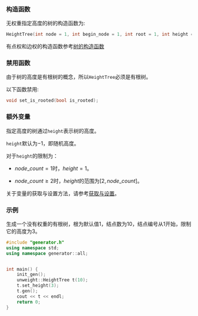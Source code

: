 ### 构造函数

无权重指定高度的树的构造函数为:

```cpp
HeightTree(int node = 1, int begin_node = 1, int root = 1, int height = -1)
```

有点权和边权的构造函数参考[树的构造函数](/user/rand_tree/basic_tree_graph.md#构造函数)

### 禁用函数

由于树的高度是有根树的概念，所以`HeightTree`必须是有根树。

以下函数禁用:

```cpp
void set_is_rooted(bool is_rooted);
```

### 额外变量

指定高度的树通过`height`表示树的高度。

`height`默认为$-1$，即随机高度。

对于`height`的限制为：

- $node\_count = 1$时，$height = 1$。

- $node\_count \ge 2$时，$height$的范围为$[2,node\_count]$。

关于变量的获取与设置方法，请参考[获取与设置](/user/tools/setter_getter.md)。

### 示例

生成一个没有权重的有根树，根为默认值$1$，结点数为$10$，结点编号从$1$开始，限制它的高度为$3$。

```cpp
#include "generator.h"
using namespace std;
using namespace generator::all;


int main() {
    init_gen();
    unweight::HeightTree t(10);
    t.set_height(3);
    t.gen();
    cout << t << endl;
    return 0;
}
```